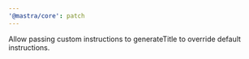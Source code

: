 ```yaml
---
'@mastra/core': patch
---
```


Allow passing custom instructions to generateTitle to override default instructions.
